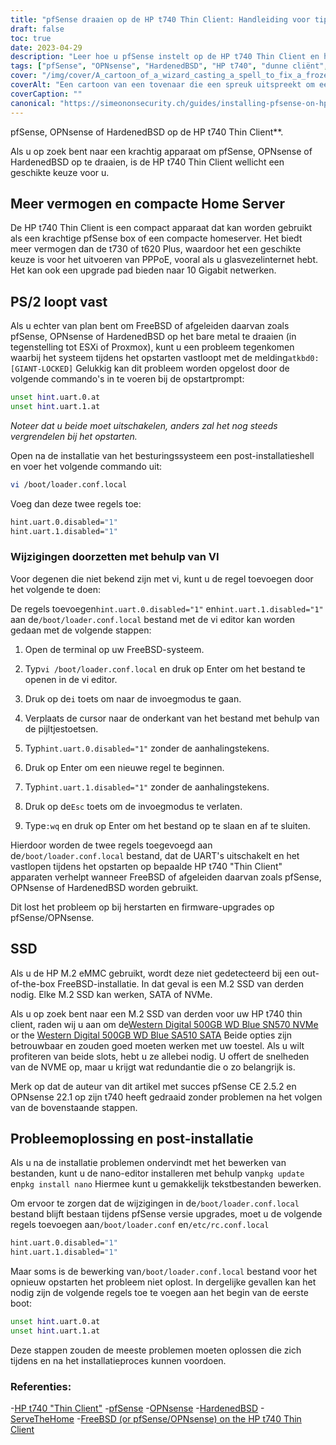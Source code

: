 ```yaml
---
title: "pfSense draaien op de HP t740 Thin Client: Handleiding voor tips en probleemoplossing"
draft: false
toc: true
date: 2023-04-29
description: "Leer hoe u pfSense instelt op de HP t740 Thin Client en hoe u mogelijke problemen oplost, zoals vastlopen en problemen met SSD-detectie."
tags: ["pfSense", "OPNsense", "HardenedBSD", "HP t740", "dunne cliënt", "homeserver", "PPPoE", "FreeBSD", "opstartprompt", "loader.conf.local", "nano-editor", "SSD-detectie", "M.2 SSD", "Western Digital", "probleemoplossing", "post-installatie", "UART", "ESXi", "Proxmox"]
cover: "/img/cover/A_cartoon_of_a_wizard_casting_a_spell_to_fix_a_frozen_computer.png"
coverAlt: "Een cartoon van een tovenaar die een spreuk uitspreekt om een bevroren computer te repareren, met een tekstballon die zegt Probleem opgelost"
coverCaption: ""
canonical: "https://simeononsecurity.ch/guides/installing-pfsense-on-hp-t740-thin-client/"
---
```

 pfSense, OPNsense of HardenedBSD op de HP t740 Thin Client**.

Als u op zoek bent naar een krachtig apparaat om pfSense, OPNsense of HardenedBSD op te draaien, is de HP t740 Thin Client wellicht een geschikte keuze voor u.

## Meer vermogen en compacte Home Server

De HP t740 Thin Client is een compact apparaat dat kan worden gebruikt als een krachtige pfSense box of een compacte homeserver. Het biedt meer vermogen dan de t730 of t620 Plus, waardoor het een geschikte keuze is voor het uitvoeren van PPPoE, vooral als u glasvezelinternet hebt. Het kan ook een upgrade pad bieden naar 10 Gigabit netwerken.

## PS/2 loopt vast

Als u echter van plan bent om FreeBSD of afgeleiden daarvan zoals pfSense, OPNsense of HardenedBSD op het bare metal te draaien (in tegenstelling tot ESXi of Proxmox), kunt u een probleem tegenkomen waarbij het systeem tijdens het opstarten vastloopt met de melding`atkbd0: [GIANT-LOCKED]` Gelukkig kan dit probleem worden opgelost door de volgende commando's in te voeren bij de opstartprompt:

```bash
unset hint.uart.0.at
unset hint.uart.1.at
```

*Noteer dat u beide moet uitschakelen, anders zal het nog steeds vergrendelen bij het opstarten.*

Open na de installatie van het besturingssysteem een post-installatieshell en voer het volgende commando uit:

```bash
vi /boot/loader.conf.local
```
Voeg dan deze twee regels toe:
```bash
hint.uart.0.disabled="1"
hint.uart.1.disabled="1"
```

### Wijzigingen doorzetten met behulp van VI
Voor degenen die niet bekend zijn met vi, kunt u de regel toevoegen door het volgende te doen:

De regels toevoegen`hint.uart.0.disabled="1"` en`hint.uart.1.disabled="1"` aan de`/boot/loader.conf.local` bestand met de vi editor kan worden gedaan met de volgende stappen:

1. Open de terminal op uw FreeBSD-systeem.

2. Typ`vi /boot/loader.conf.local` en druk op Enter om het bestand te openen in de vi editor.

3. Druk op de`i` toets om naar de invoegmodus te gaan.

4. Verplaats de cursor naar de onderkant van het bestand met behulp van de pijltjestoetsen.

5. Typ`hint.uart.0.disabled="1"` zonder de aanhalingstekens.

6. Druk op Enter om een nieuwe regel te beginnen.

7. Typ`hint.uart.1.disabled="1"` zonder de aanhalingstekens.

8. Druk op de`Esc` toets om de invoegmodus te verlaten.

9. Type`:wq` en druk op Enter om het bestand op te slaan en af te sluiten.

Hierdoor worden de twee regels toegevoegd aan de`/boot/loader.conf.local` bestand, dat de UART's uitschakelt en het vastlopen tijdens het opstarten op bepaalde HP t740 "Thin Client" apparaten verhelpt wanneer FreeBSD of afgeleiden daarvan zoals pfSense, OPNsense of HardenedBSD worden gebruikt.

Dit lost het probleem op bij herstarten en firmware-upgrades op pfSense/OPNsense.

## SSD

Als u de HP M.2 eMMC gebruikt, wordt deze niet gedetecteerd bij een out-of-the-box FreeBSD-installatie. In dat geval is een M.2 SSD van derden nodig. Elke M.2 SSD kan werken, SATA of NVMe.

Als u op zoek bent naar een M.2 SSD van derden voor uw HP t740 thin client, raden wij u aan om de[Western Digital 500GB WD Blue SN570 NVMe](https://amzn.to/44bFCBk) or the [Western Digital 500GB WD Blue SA510 SATA](https://amzn.to/3AEbd0V) Beide opties zijn betrouwbaar en zouden goed moeten werken met uw toestel. Als u wilt profiteren van beide slots, hebt u ze allebei nodig. U offert de snelheden van de NVME op, maar u krijgt wat redundantie die o zo belangrijk is.

Merk op dat de auteur van dit artikel met succes pfSense CE 2.5.2 en OPNsense 22.1 op zijn t740 heeft gedraaid zonder problemen na het volgen van de bovenstaande stappen.

## Probleemoplossing en post-installatie

Als u na de installatie problemen ondervindt met het bewerken van bestanden, kunt u de nano-editor installeren met behulp van`pkg update` en`pkg install nano` Hiermee kunt u gemakkelijk tekstbestanden bewerken.

Om ervoor te zorgen dat de wijzigingen in de`/boot/loader.conf.local` bestand blijft bestaan tijdens pfSense versie upgrades, moet u de volgende regels toevoegen aan`/boot/loader.conf` en`/etc/rc.conf.local` 
```bash
hint.uart.0.disabled="1"
hint.uart.1.disabled="1"
```

Maar soms is de bewerking van`/boot/loader.conf.local` bestand voor het opnieuw opstarten het probleem niet oplost. In dergelijke gevallen kan het nodig zijn de volgende regels toe te voegen aan het begin van de eerste boot:

```bash
unset hint.uart.0.at
unset hint.uart.1.at
```

Deze stappen zouden de meeste problemen moeten oplossen die zich tijdens en na het installatieproces kunnen voordoen.

### Referenties:
-[HP t740 "Thin Client"](https://www8.hp.com/us/en/thin-clients/t740.html)
-[pfSense](https://www.pfsense.org/)
-[OPNsense](https://opnsense.org/)
-[HardenedBSD](https://hardenedbsd.org/)
-[ServeTheHome](https://www.servethehome.com/hp-t740-thin-client-review/)
-[FreeBSD (or pfSense/OPNsense) on the HP t740 Thin Client](https://www.neelc.org/posts/hp-t740-freebsd/)